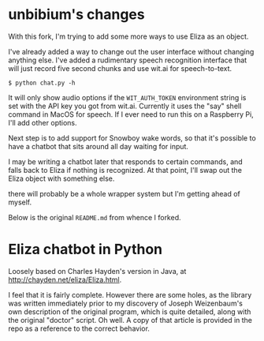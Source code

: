 # unbibium's changes

With this fork, I'm trying to add some more ways to use Eliza as an object.

I've already added a way to change out the user interface without changing anything else.
I've added a rudimentary speech recognition interface that will just record five second
chunks and use wit.ai for speech-to-text.

```
$ python chat.py -h
```

It will only show audio options if the `WIT_AUTH_TOKEN` environment string is set with
the API key you got from wit.ai.
Currently it uses the "say" shell command in MacOS for speech.  If I ever need to run this on a Raspberry Pi, I'll add other options.

Next step is to add support for Snowboy wake words, so that it's possible to have a chatbot that sits around all day waiting for input.

I may be writing a chatbot later that responds to certain commands, and falls back to Eliza if nothing
is recognized.  At that point, I'll swap out the Eliza object with something else.

there will probably be a whole wrapper system but I'm getting ahead of myself.

Below is the original `README.md` from whence I forked.

# Eliza chatbot in Python

Loosely based on Charles Hayden's version in Java, at http://chayden.net/eliza/Eliza.html. 

I feel that it is fairly complete. However there are some holes, as the library was written immediately prior to my discovery of Joseph Weizenbaum's own description of the original program, which is quite detailed, along with the original "doctor" script. Oh well. A copy of that article is provided in the repo as a reference to the correct behavior.


